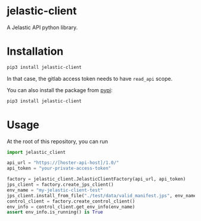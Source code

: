 # jelastic-client

A Jelastic API python library.

# Installation

```bash
pip3 install jelastic-client
```
In that case, the gitlab access token needs to have `read_api` scope.

You can also install the package from [pypi](http://pypi.org):

```bash
pip3 install jelastic-client
```

# Usage

At the root of this repository, you can run

```python
import jelastic_client

api_url = "https://[hoster-api-host]/1.0/"
api_token = "your-private-access-token"

factory = jelastic_client.JelasticClientFactory(api_url, api_token)
jps_client = factory.create_jps_client()
env_name = "my-jelastic-client-test"
jps_client.install_from_file("./test/data/valid_manifest.jps", env_name)
control_client = factory.create_control_client()
env_info = control_client.get_env_info(env_name)
assert env_info.is_running() is True
```
